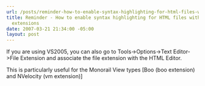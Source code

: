 ```yaml
---
url: /posts/reminder-how-to-enable-syntax-highlighting-for-html-files-with-non-standard-extensions
title: Reminder - How to enable syntax highlighting for HTML files with non-standard
  extensions
date: 2007-03-21 21:34:00 -05:00
layout: post
---
```


If you are using VS2005, you can also go to Tools->Options->Text Editor->File Extension and associate the file extension with the HTML Editor.

This is particularly useful for the Monorail View types [Boo (boo extension) and NVelocity (vm extension)]
